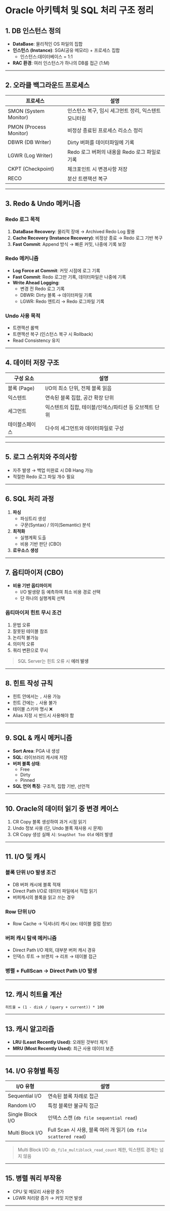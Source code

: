 
# Oracle 아키텍처 및 SQL 처리 구조 정리

## 1. DB 인스턴스 정의

- **DataBase**: 물리적인 OS 파일의 집합
- **인스턴스 (Instance)**: SGA(공유 메모리) + 프로세스 집합
  - 인스턴스:데이터베이스 = 1:1
- **RAC 환경**: 여러 인스턴스가 하나의 DB를 접근 (1:M)

---

## 2. 오라클 백그라운드 프로세스

| 프로세스 | 설명 |
|----------|------|
| SMON (System Monitor) | 인스턴스 복구, 임시 세그먼트 정리, 익스텐트 모니터링 |
| PMON (Process Monitor) | 비정상 종료된 프로세스 리소스 정리 |
| DBWR (DB Writer) | Dirty 버퍼를 데이터파일에 기록 |
| LGWR (Log Writer) | Redo 로그 버퍼의 내용을 Redo 로그 파일로 기록 |
| CKPT (Checkpoint) | 체크포인트 시 변경사항 저장 |
| RECO | 분산 트랜잭션 복구 |

---

## 3. Redo & Undo 메커니즘

### Redo 로그 목적

1. **DataBase Recovery**: 물리적 장애 → Archived Redo Log 활용
2. **Cache Recovery (Instance Recovery)**: 비정상 종료 → Redo 로그 기반 복구
3. **Fast Commit**: Append 방식 → 빠른 커밋, 나중에 기록 보장

### Redo 메커니즘

- **Log Force at Commit**: 커밋 시점에 로그 기록
- **Fast Commit**: Redo 로그만 기록, 데이터파일은 나중에 기록
- **Write Ahead Logging**:
  - 변경 전 Redo 로그 기록
  - DBWR: Dirty 블록 → 데이터파일 기록
  - LGWR: Redo 엔트리 → Redo 로그파일 기록

### Undo 사용 목적

- 트랜잭션 롤백
- 트랜잭션 복구 (인스턴스 복구 시 Rollback)
- Read Consistency 유지

---

## 4. 데이터 저장 구조

| 구성 요소 | 설명 |
|------------|------|
| 블록 (Page) | I/O의 최소 단위, 전체 블록 읽음 |
| 익스텐트 | 연속된 블록 집합, 공간 확장 단위 |
| 세그먼트 | 익스텐트의 집합, 테이블/인덱스/파티션 등 오브젝트 단위 |
| 테이블스페이스 | 다수의 세그먼트와 데이터파일로 구성 |

---

## 5. 로그 스위치와 주의사항

- 자주 발생 → 백업 미완료 시 DB Hang 가능
- 적절한 Redo 로그 파일 개수 필요

---

## 6. SQL 처리 과정

1. **파싱**
   - 파싱트리 생성
   - 구문(Syntax) / 의미(Semantic) 분석
2. **최적화**
   - 실행계획 도출
   - 비용 기반 판단 (CBO)
3. **로우소스 생성**

---

## 7. 옵티마이저 (CBO)

- **비용 기반 옵티마이저**
  - I/O 발생량 등 예측하여 최소 비용 경로 선택
  - 단 하나의 실행계획 선택

### 옵티마이저 힌트 무시 조건

1. 문법 오류
2. 잘못된 테이블 참조
3. 논리적 불가능
4. 의미적 오류
5. 쿼리 변환으로 무시

> SQL Server는 힌트 오류 시 **에러 발생**

---

## 8. 힌트 작성 규칙

- 힌트 안에서는 `,` 사용 가능
- 힌트 간에는 `,` 사용 불가
- 테이블 스키마 명시 ❌
- Alias 지정 시 반드시 사용해야 함

---

## 9. SQL & 캐시 메커니즘

- **Sort Area**: PGA 내 생성
- **SQL**: 라이브러리 캐시에 저장
- **버퍼 블록 상태**:
  - Free
  - Dirty
  - Pinned
- **SQL 언어 특징**: 구조적, 집합 기반, 선언적

---

## 10. Oracle의 데이터 읽기 중 변경 케이스

1. CR Copy 블록 생성하여 과거 시점 읽기
2. Undo 정보 사용 (단, Undo 블록 재사용 시 문제)
3. CR Copy 생성 실패 시: `SnapShot Too Old` 에러 발생

---

## 11. I/O 및 캐시

### 블록 단위 I/O 발생 조건

- DB 버퍼 캐시에 블록 적재
- Direct Path I/O로 데이터 파일에서 직접 읽기
- 버퍼캐시의 블록을 읽고 쓰는 경우

### Row 단위 I/O

- Row Cache → 딕셔너리 캐시 (ex: 테이블 컬럼 정보)

### 버퍼 캐시 탐색 메커니즘

- Direct Path I/O 제외, 대부분 버퍼 캐시 경유
- 인덱스 루트 → 브랜치 → 리프 → 테이블 접근

### 병렬 + FullScan → Direct Path I/O 발생

---

## 12. 캐시 히트율 계산

```text
히트율 = (1 - disk / (query + current)) * 100
```

---

## 13. 캐시 알고리즘

- **LRU (Least Recently Used)**: 오래된 것부터 제거
- **MRU (Most Recently Used)**: 최근 사용 데이터 보존

---

## 14. I/O 유형별 특징

| I/O 유형 | 설명 |
|----------|------|
| Sequential I/O | 연속된 블록 차례로 접근 |
| Random I/O | 특정 블록만 불규칙 접근 |
| Single Block I/O | 인덱스 스캔 (`db file sequential read`) |
| Multi Block I/O | Full Scan 시 사용, 블록 여러 개 읽기 (`db file scattered read`) |

> Multi Block I/O: `db_file_multiblock_read_count` 제한, 익스텐트 경계는 넘지 않음

---

## 15. 병렬 쿼리 부작용

- CPU 및 메모리 사용량 증가
- LGWR 처리량 증가 → 커밋 지연 발생

---

